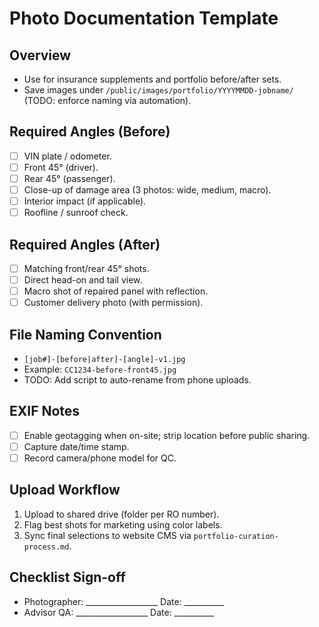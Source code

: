 # Photo Documentation Template

## Overview
- Use for insurance supplements and portfolio before/after sets.
- Save images under `/public/images/portfolio/YYYYMMDD-jobname/` (TODO: enforce naming via automation).

## Required Angles (Before)
- [ ] VIN plate / odometer.
- [ ] Front 45° (driver).
- [ ] Rear 45° (passenger).
- [ ] Close-up of damage area (3 photos: wide, medium, macro).
- [ ] Interior impact (if applicable).
- [ ] Roofline / sunroof check.

## Required Angles (After)
- [ ] Matching front/rear 45° shots.
- [ ] Direct head-on and tail view.
- [ ] Macro shot of repaired panel with reflection.
- [ ] Customer delivery photo (with permission).

## File Naming Convention
- `[job#]-[before|after]-[angle]-v1.jpg`
- Example: `CC1234-before-front45.jpg`
- TODO: Add script to auto-rename from phone uploads.

## EXIF Notes
- [ ] Enable geotagging when on-site; strip location before public sharing.
- [ ] Capture date/time stamp.
- [ ] Record camera/phone model for QC.

## Upload Workflow
1. Upload to shared drive (folder per RO number).
2. Flag best shots for marketing using color labels.
3. Sync final selections to website CMS via `portfolio-curation-process.md`.

## Checklist Sign-off
- Photographer: __________________ Date: __________
- Advisor QA: __________________ Date: __________
